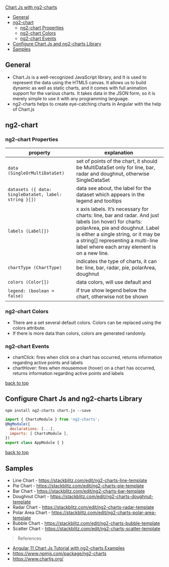 [Chart Js with ng2-charts](#top)

- [General](#general)
- [ng2-chart](#ng2-chart)
  - [ng2-chart Properties](#ng2-chart-properties)
  - [ng2-chart Colors](#ng2-chart-colors)
  - [ng2-chart Events](#ng2-chart-events)
- [Configure Chart Js and ng2-charts Library](#configure-chart-js-and-ng2-charts-library)
- [Samples](#samples)
## General

- Chart.Js is a well-recognized JavaScript library, and It is used to represent the data using the HTML5 canvas. It allows us to build dynamic as well as static charts, and it comes with full animation support for the various charts. It takes data in the JSON form, so it is merely simple to use it with any programming language.
- ng2-charts helps to create eye-catching charts in Angular with the help of Chart.js

## ng2-chart

### ng2-chart Properties

property | explanation
---|---
`data (SingleOrMultiDataSet)`|set of points of the chart, it should be MultiDataSet only for line, bar, radar and doughnut, otherwise SingleDataSet
`datasets ({ data: SingleDataSet, label: string }[])` | data see about, the label for the dataset which appears in the legend and tooltips
`labels (Label[])` | x axis labels. It’s necessary for charts: line, bar and radar. And just labels (on hover) for charts: polarArea, pie and doughnut. Label is either a single string, or it may be a string[] representing a multi-line label where each array element is on a new line.
`chartType (ChartType)` | indicates the type of charts, it can be: line, bar, radar, pie, polarArea, doughnut
`colors (Color[])` |data colors, will use default and|or random colors if not specified
`legend: (boolean = false)` | if true show legend below the chart, otherwise not be shown

### ng2-chart Colors

- There are a set several default colors. Colors can be replaced using the colors attribute.
- If there is more data than colors, colors are generated randomly.

### ng2-chart Events

- chartClick: fires when click on a chart has occurred, returns information regarding active points and labels
- chartHover: fires when mousemove (hover) on a chart has occurred, returns information regarding active points and labels

[back to top](#top)

## Configure Chart Js and ng2-charts Library

`npm install ng2-charts chart.js --save`

```javascript
import { ChartsModule } from 'ng2-charts';
@NgModule({
  declarations: [...],
  imports: [ ChartsModule ],
})
export class AppModule { }
```

[back to top](#top)

## Samples

- Line Chart - https://stackblitz.com/edit/ng2-charts-line-template
- Pie Chart - https://stackblitz.com/edit/ng2-charts-pie-template
- Bar Chart - https://stackblitz.com/edit/ng2-charts-bar-template
- Doughnut Chart - https://stackblitz.com/edit/ng2-charts-doughnut-template
- Radar Chart - https://stackblitz.com/edit/ng2-charts-radar-template
- Polar Area Chart - https://stackblitz.com/edit/ng2-charts-polar-area-template
- Bubble Chart - https://stackblitz.com/edit/ng2-charts-bubble-template
- Scatter Chart - https://stackblitz.com/edit/ng2-charts-scatter-template

> References
- [Angular 11 Chart Js Tutorial with ng2-charts Examples](https://www.positronx.io/angular-chart-js-tutorial-with-ng2-charts-examples/)
- https://www.npmjs.com/package/ng2-charts
- https://www.chartjs.org/
